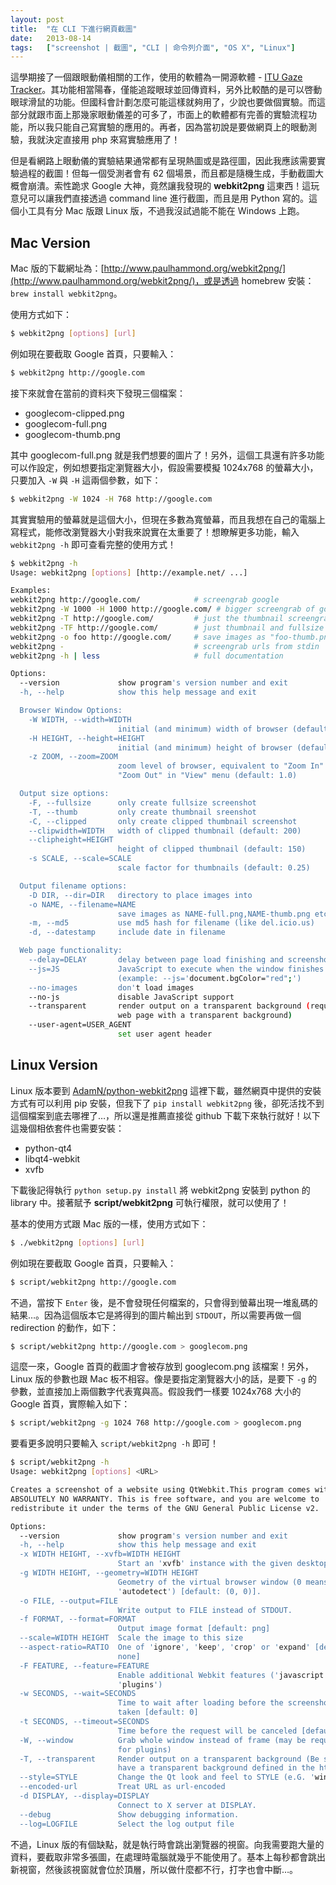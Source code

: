 ```yaml
---
layout: post
title:  "在 CLI 下進行網頁截圖"
date:   2013-08-14
tags:   ["screenshot | 截圖", "CLI | 命令列介面", "OS X", "Linux"]
---
```


這學期接了一個跟眼動儀相關的工作，使用的軟體為一開源軟體 - [ITU Gaze Tracker](http://www.gazegroup.org/downloads/23-gazetracker)。其功能相當陽春，僅能追蹤眼球並回傳資料，另外比較酷的是可以啓動眼球滑鼠的功能。但國科會計劃怎麼可能這樣就夠用了，少說也要做個實驗。而這部分就跟市面上那幾家眼動儀差的可多了，市面上的軟體都有完善的實驗流程功能，所以我只能自己寫實驗的應用的。再者，因為當初說是要做網頁上的眼動測驗，我就決定直接用 php 來寫實驗應用了！

但是看網路上眼動儀的實驗結果通常都有呈現熱圖或是路徑圖，因此我應該需要實驗過程的截圖！但每一個受測者會有 62 個場景，而且都是隨機生成，手動截圖大概會崩潰。索性跪求 Google 大神，竟然讓我發現的 **webkit2png** 這東西！這玩意兒可以讓我們直接透過 command line 進行截圖，而且是用 Python 寫的。這個小工具有分 Mac 版跟 Linux 版，不過我沒試過能不能在 Windows 上跑。

## Mac Version

Mac 版的下載網址為：[http://www.paulhammond.org/webkit2png/](http://www.paulhammond.org/webkit2png/)，或是透過 homebrew 安裝：`brew install webkit2png`。

使用方式如下：

```bash
$ webkit2png [options] [url]
```

例如現在要截取 Google 首頁，只要輸入：

```bash
$ webkit2png http://google.com
```

接下來就會在當前的資料夾下發現三個檔案：

- googlecom-clipped.png
- googlecom-full.png
- googlecom-thumb.png

其中 googlecom-full.png 就是我們想要的圖片了！另外，這個工具還有許多功能可以作設定，例如想要指定瀏覽器大小，假設需要模擬 1024x768 的螢幕大小，只要加入 `-W` 與 `-H` 這兩個參數，如下：

```bash
$ webkit2png -W 1024 -H 768 http://google.com
```

其實實驗用的螢幕就是這個大小，但現在多數為寬螢幕，而且我想在自己的電腦上寫程式，能修改瀏覽器大小對我來說實在太重要了！想瞭解更多功能，輸入 `webkit2png -h` 即可查看完整的使用方式！

```bash
$ webkit2png -h
Usage: webkit2png [options] [http://example.net/ ...]

Examples:
webkit2png http://google.com/            # screengrab google
webkit2png -W 1000 -H 1000 http://google.com/ # bigger screengrab of google
webkit2png -T http://google.com/         # just the thumbnail screengrab
webkit2png -TF http://google.com/        # just thumbnail and fullsize grab
webkit2png -o foo http://google.com/     # save images as "foo-thumb.png" etc
webkit2png -                             # screengrab urls from stdin
webkit2png -h | less                     # full documentation

Options:
  --version             show program's version number and exit
  -h, --help            show this help message and exit

  Browser Window Options:
    -W WIDTH, --width=WIDTH
                        initial (and minimum) width of browser (default: 800)
    -H HEIGHT, --height=HEIGHT
                        initial (and minimum) height of browser (default: 600)
    -z ZOOM, --zoom=ZOOM
                        zoom level of browser, equivalent to "Zoom In" and
                        "Zoom Out" in "View" menu (default: 1.0)

  Output size options:
    -F, --fullsize      only create fullsize screenshot
    -T, --thumb         only create thumbnail sreenshot
    -C, --clipped       only create clipped thumbnail screenshot
    --clipwidth=WIDTH   width of clipped thumbnail (default: 200)
    --clipheight=HEIGHT
                        height of clipped thumbnail (default: 150)
    -s SCALE, --scale=SCALE
                        scale factor for thumbnails (default: 0.25)

  Output filename options:
    -D DIR, --dir=DIR   directory to place images into
    -o NAME, --filename=NAME
                        save images as NAME-full.png,NAME-thumb.png etc
    -m, --md5           use md5 hash for filename (like del.icio.us)
    -d, --datestamp     include date in filename

  Web page functionality:
    --delay=DELAY       delay between page load finishing and screenshot
    --js=JS             JavaScript to execute when the window finishes loading
                        (example: --js='document.bgColor="red";')
    --no-images         don't load images
    --no-js             disable JavaScript support
    --transparent       render output on a transparent background (requires a
                        web page with a transparent background)
    --user-agent=USER_AGENT
                        set user agent header
```

## Linux Version

Linux 版本要到 [AdamN/python-webkit2png](https://github.com/AdamN/python-webkit2png/) 這裡下載，雖然網頁中提供的安裝方式有可以利用 pip 安裝，但我下了 `pip install webkit2png` 後，卻死活找不到這個檔案到底去哪裡了…，所以還是推薦直接從 github 下載下來執行就好！以下這幾個相依套件也需要安裝：

- python-qt4
- libqt4-webkit
- xvfb

下載後記得執行 `python setup.py install` 將 webkit2png 安裝到 python 的 library 中。接著賦予 **script/webkit2png** 可執行權限，就可以使用了！

基本的使用方式跟 Mac 版的一樣，使用方式如下：

```bash
$ ./webkit2png [options] [url]
```

例如現在要截取 Google 首頁，只要輸入：

```bash
$ script/webkit2png http://google.com
```

不過，當按下 `Enter` 後，是不會發現任何檔案的，只會得到螢幕出現一堆亂碼的結果…。因為這個版本它是將得到的圖片輸出到 `STDOUT`，所以需要再做一個 redirection 的動作，如下：

```bash
$ script/webkit2png http://google.com > googlecom.png
```

這麼一來，Google 首頁的截圖才會被存放到 googlecom.png 該檔案！另外，Linux 版的參數也跟 Mac 板不相容。像是要指定瀏覽器大小的話，是要下 `-g` 的參數，並直接加上兩個數字代表寬與高。假設我們一樣要 1024x768 大小的 Google 首頁，實際輸入如下：

```bash
$ script/webkit2png -g 1024 768 http://google.com > googlecom.png
```

要看更多說明只要輸入 `script/webkit2png -h` 即可！

```bash
$ script/webkit2png -h
Usage: webkit2png [options] <URL>

Creates a screenshot of a website using QtWebkit.This program comes with
ABSOLUTELY NO WARRANTY. This is free software, and you are welcome to
redistribute it under the terms of the GNU General Public License v2.

Options:
  --version             show program's version number and exit
  -h, --help            show this help message and exit
  -x WIDTH HEIGHT, --xvfb=WIDTH HEIGHT
                        Start an 'xvfb' instance with the given desktop size.
  -g WIDTH HEIGHT, --geometry=WIDTH HEIGHT
                        Geometry of the virtual browser window (0 means
                        'autodetect') [default: (0, 0)].
  -o FILE, --output=FILE
                        Write output to FILE instead of STDOUT.
  -f FORMAT, --format=FORMAT
                        Output image format [default: png]
  --scale=WIDTH HEIGHT  Scale the image to this size
  --aspect-ratio=RATIO  One of 'ignore', 'keep', 'crop' or 'expand' [default:
                        none]
  -F FEATURE, --feature=FEATURE
                        Enable additional Webkit features ('javascript',
                        'plugins')
  -w SECONDS, --wait=SECONDS
                        Time to wait after loading before the screenshot is
                        taken [default: 0]
  -t SECONDS, --timeout=SECONDS
                        Time before the request will be canceled [default: 0]
  -W, --window          Grab whole window instead of frame (may be required
                        for plugins)
  -T, --transparent     Render output on a transparent background (Be sure to
                        have a transparent background defined in the html)
  --style=STYLE         Change the Qt look and feel to STYLE (e.G. 'windows').
  --encoded-url         Treat URL as url-encoded
  -d DISPLAY, --display=DISPLAY
                        Connect to X server at DISPLAY.
  --debug               Show debugging information.
  --log=LOGFILE         Select the log output file
```

不過，Linux 版的有個缺點，就是執行時會跳出瀏覽器的視窗。向我需要跑大量的資料，要截取非常多張圖，在處理時電腦就幾乎不能使用了。基本上每秒都會跳出新視窗，然後該視窗就會位於頂層，所以做什麼都不行，打字也會中斷…。
